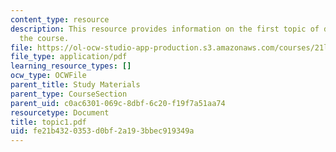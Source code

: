 ```yaml
---
content_type: resource
description: This resource provides information on the first topic of discussion for
  the course.
file: https://ol-ocw-studio-app-production.s3.amazonaws.com/courses/21l-004-major-poets-fall-2001/fe21b4320353d0bf2a193bbec919349a_topic1.pdf
file_type: application/pdf
learning_resource_types: []
ocw_type: OCWFile
parent_title: Study Materials
parent_type: CourseSection
parent_uid: c0ac6301-069c-8dbf-6c20-f19f7a51aa74
resourcetype: Document
title: topic1.pdf
uid: fe21b432-0353-d0bf-2a19-3bbec919349a
---
```

